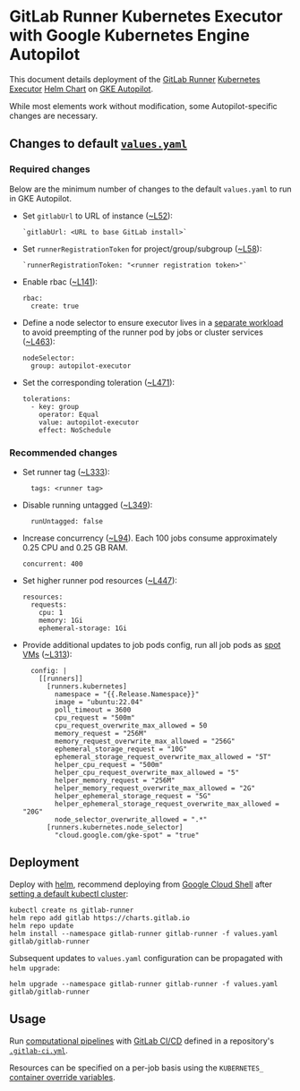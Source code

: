 # GitLab Runner Kubernetes Executor with Google Kubernetes Engine Autopilot

This document details deployment of the [GitLab Runner](https://docs.gitlab.com/runner/) [Kubernetes Executor](https://docs.gitlab.com/runner/executors/kubernetes.html) [Helm Chart](https://gitlab.com/gitlab-org/charts/gitlab-runner) on [GKE Autopilot](https://cloud.google.com/kubernetes-engine/docs/concepts/autopilot-overview).

While most elements work without modification, some Autopilot-specific changes are necessary.

## Changes to default [`values.yaml`](https://gitlab.com/gitlab-org/charts/gitlab-runner/-/blob/main/values.yaml)

### Required changes

Below are the minimum number of changes to the default `values.yaml` to run in GKE Autopilot.

* Set `gitlabUrl` to URL of instance ([~L52](https://gitlab.com/gitlab-org/charts/gitlab-runner/-/blob/779d45cd05abba6ea8b056380401bcfde2dbf51f/values.yaml#L52)):

      `gitlabUrl: <URL to base GitLab install>`

* Set `runnerRegistrationToken` for project/group/subgroup ([~L58](https://gitlab.com/gitlab-org/charts/gitlab-runner/-/blob/779d45cd05abba6ea8b056380401bcfde2dbf51f/values.yaml#L58)):

      `runnerRegistrationToken: "<runner registration token>"`

* Enable rbac ([~L141](https://gitlab.com/gitlab-org/charts/gitlab-runner/-/blob/779d45cd05abba6ea8b056380401bcfde2dbf51f/values.yaml#L141)):

      rbac:
        create: true

* Define a node selector to ensure executor lives in a [separate workload](https://cloud.google.com/kubernetes-engine/docs/how-to/node-auto-provisioning#workload_separation) to avoid preempting of the runner pod by jobs or cluster services ([~L463](https://gitlab.com/gitlab-org/charts/gitlab-runner/-/blob/779d45cd05abba6ea8b056380401bcfde2dbf51f/values.yaml#L463)):

      nodeSelector:
        group: autopilot-executor

* Set the corresponding toleration ([~L471](https://gitlab.com/gitlab-org/charts/gitlab-runner/-/blob/779d45cd05abba6ea8b056380401bcfde2dbf51f/values.yaml#L471)):

      tolerations:
        - key: group
          operator: Equal
          value: autopilot-executor
          effect: NoSchedule

### Recommended changes

* Set runner tag ([~L333](https://gitlab.com/gitlab-org/charts/gitlab-runner/-/blob/779d45cd05abba6ea8b056380401bcfde2dbf51f/values.yaml#L333)):

        tags: <runner tag>

* Disable running untagged ([~L349](https://gitlab.com/gitlab-org/charts/gitlab-runner/-/blob/779d45cd05abba6ea8b056380401bcfde2dbf51f/values.yaml#L349)):

        runUntagged: false

* Increase concurrency ([~L94](https://gitlab.com/gitlab-org/charts/gitlab-runner/-/blob/779d45cd05abba6ea8b056380401bcfde2dbf51f/values.yaml#L94)). Each 100 jobs consume approximately 0.25 CPU and 0.25 GB RAM.

      concurrent: 400

* Set higher runner pod resources ([~L447](https://gitlab.com/gitlab-org/charts/gitlab-runner/-/blob/779d45cd05abba6ea8b056380401bcfde2dbf51f/values.yaml#L447)):

      resources:
        requests:
          cpu: 1
          memory: 1Gi
          ephemeral-storage: 1Gi

* Provide additional updates to job pods config, run all job pods as [spot VMs](https://cloud.google.com/kubernetes-engine/docs/concepts/spot-vms) ([~L313](https://gitlab.com/gitlab-org/charts/gitlab-runner/-/blob/779d45cd05abba6ea8b056380401bcfde2dbf51f/values.yaml#L313)):

        config: |
          [[runners]]
            [runners.kubernetes]
              namespace = "{{.Release.Namespace}}"
              image = "ubuntu:22.04"
              poll_timeout = 3600
              cpu_request = "500m"
              cpu_request_overwrite_max_allowed = 50
              memory_request = "256M"
              memory_request_overwrite_max_allowed = "256G"
              ephemeral_storage_request = "10G"
              ephemeral_storage_request_overwrite_max_allowed = "5T"
              helper_cpu_request = "500m"
              helper_cpu_request_overwrite_max_allowed = "5"
              helper_memory_request = "256M"
              helper_memory_request_overwrite_max_allowed = "2G"
              helper_ephemeral_storage_request = "5G"
              helper_ephemeral_storage_request_overwrite_max_allowed = "20G"
              node_selector_overwrite_allowed = ".*"
            [runners.kubernetes.node_selector]
              "cloud.google.com/gke-spot" = "true"
 
## Deployment

Deploy with [helm](https://helm.sh), recommend deploying from [Google Cloud Shell](https://cloud.google.com/shell) after [setting a default kubectl cluster](https://cloud.google.com/kubernetes-engine/docs/how-to/cluster-access-for-kubectl#default_cluster_kubectl):

    kubectl create ns gitlab-runner
    helm repo add gitlab https://charts.gitlab.io
    helm repo update
    helm install --namespace gitlab-runner gitlab-runner -f values.yaml gitlab/gitlab-runner

Subsequent updates to `values.yaml` configuration can be propagated with `helm upgrade`:

    helm upgrade --namespace gitlab-runner gitlab-runner -f values.yaml gitlab/gitlab-runner

## Usage

Run [computational pipelines](https://en.wikipedia.org/wiki/Pipeline_(computing)) with [GitLab CI/CD](https://docs.gitlab.com/ee/ci) defined in a repository's [`.gitlab-ci.yml`](https://docs.gitlab.com/ee/ci/yaml/gitlab_ci_yaml.html).

Resources can be specified on a per-job basis using the `KUBERNETES_` [container override variables](https://docs.gitlab.com/runner/executors/kubernetes.html#overwriting-container-resources).
